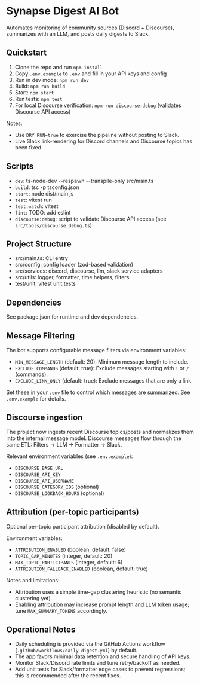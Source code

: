 # Synapse Digest AI Bot

Automates monitoring of community sources (Discord + Discourse), summarizes with an LLM, and posts daily digests to Slack.

## Quickstart

1. Clone the repo and run `npm install`
2. Copy `.env.example` to `.env` and fill in your API keys and config
3. Run in dev mode: `npm run dev`
4. Build: `npm run build`
5. Start: `npm start`
6. Run tests: `npm test`
7. For local Discourse verification: `npm run discourse:debug` (validates Discourse API access)

Notes:
- Use `DRY_RUN=true` to exercise the pipeline without posting to Slack.
- Live Slack link-rendering for Discord channels and Discourse topics has been fixed.

## Scripts

- `dev`: ts-node-dev --respawn --transpile-only src/main.ts
- `build`: tsc -p tsconfig.json
- `start`: node dist/main.js
- `test`: vitest run
- `test:watch`: vitest
- `lint`: TODO: add eslint
- `discourse:debug`: script to validate Discourse API access (see `src/tools/discourse_debug.ts`)

## Project Structure

- src/main.ts: CLI entry
- src/config: config loader (zod-based validation)
- src/services: discord, discourse, llm, slack service adapters
- src/utils: logger, formatter, time helpers, filters
- test/unit: vitest unit tests

## Dependencies

See package.json for runtime and dev dependencies.

## Message Filtering

The bot supports configurable message filters via environment variables:

- `MIN_MESSAGE_LENGTH` (default: 20): Minimum message length to include.
- `EXCLUDE_COMMANDS` (default: true): Exclude messages starting with `!` or `/` (commands).
- `EXCLUDE_LINK_ONLY` (default: true): Exclude messages that are only a link.

Set these in your `.env` file to control which messages are summarized. See `.env.example` for details.

## Discourse ingestion

The project now ingests recent Discourse topics/posts and normalizes them into the internal message model. Discourse messages flow through the same ETL: Filters → LLM → Formatter → Slack.

Relevant environment variables (see `.env.example`):
- `DISCOURSE_BASE_URL`
- `DISCOURSE_API_KEY`
- `DISCOURSE_API_USERNAME`
- `DISCOURSE_CATEGORY_IDS` (optional)
- `DISCOURSE_LOOKBACK_HOURS` (optional)

## Attribution (per-topic participants)

Optional per-topic participant attribution (disabled by default).

Environment variables:
- `ATTRIBUTION_ENABLED` (boolean, default: false)
- `TOPIC_GAP_MINUTES` (integer, default: 20)
- `MAX_TOPIC_PARTICIPANTS` (integer, default: 6)
- `ATTRIBUTION_FALLBACK_ENABLED` (boolean, default: true)

Notes and limitations:
- Attribution uses a simple time-gap clustering heuristic (no semantic clustering yet).
- Enabling attribution may increase prompt length and LLM token usage; tune `MAX_SUMMARY_TOKENS` accordingly.

## Operational Notes

- Daily scheduling is provided via the GitHub Actions workflow (`.github/workflows/daily-digest.yml`) by default.
- The app favors minimal data retention and secure handling of API keys.
- Monitor Slack/Discord rate limits and tune retry/backoff as needed.
- Add unit tests for Slack/formatter edge cases to prevent regressions; this is recommended after the recent fixes.

